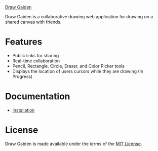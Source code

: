 [Draw Gaiden](https://raw.githubusercontent.com/cschram/drawgaiden/master/client/src/img/logo_big.png)

Draw Gaiden is a collaborative drawing web application for drawing on a shared canvas with friends.

# Features

* Public links for sharing
* Real-time collaboration
* Pencil, Rectangle, Circle, Eraser, and Color Picker tools
* Displays the location of users cursors while they are drawing (In Progress)

# Documentation

* [Installation](https://github.com/cschram/drawgaiden/blob/master/docs/installation.md)

# License

Draw Gaiden is made available under the terms of the [MIT License](https://en.wikipedia.org/wiki/MIT_License).